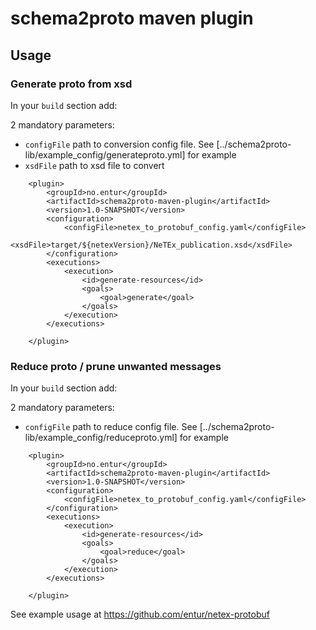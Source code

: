 # schema2proto maven plugin

## Usage

### Generate proto from xsd

In your `build` section add:

2 mandatory parameters:
* `configFile` path to conversion config file. See [../schema2proto-lib/example_config/generateproto.yml] for example
* `xsdFile` path to xsd file to convert

```
    <plugin>
        <groupId>no.entur</groupId>
        <artifactId>schema2proto-maven-plugin</artifactId>
        <version>1.0-SNAPSHOT</version>
        <configuration>
            <configFile>netex_to_protobuf_config.yaml</configFile>
            <xsdFile>target/${netexVersion}/NeTEx_publication.xsd</xsdFile>
        </configuration>
        <executions>
            <execution>
                <id>generate-resources</id>
                <goals>
                    <goal>generate</goal>
                </goals>
            </execution>
        </executions>

    </plugin>
```

### Reduce proto / prune unwanted messages

In your `build` section add:

2 mandatory parameters:
* `configFile` path to reduce config file. See [../schema2proto-lib/example_config/reduceproto.yml] for example

```
    <plugin>
        <groupId>no.entur</groupId>
        <artifactId>schema2proto-maven-plugin</artifactId>
        <version>1.0-SNAPSHOT</version>
        <configuration>
            <configFile>netex_to_protobuf_config.yaml</configFile>
        </configuration>
        <executions>
            <execution>
                <id>generate-resources</id>
                <goals>
                    <goal>reduce</goal>
                </goals>
            </execution>
        </executions>

    </plugin>
```

See example usage at https://github.com/entur/netex-protobuf